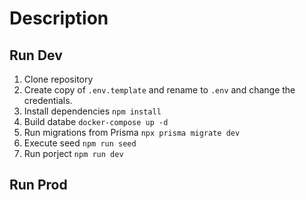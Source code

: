 # Description


## Run Dev

1. Clone repository
2. Create copy of ```.env.template``` and rename to ```.env``` and change the credentials.
3. Install dependencies ```npm install```
4. Build databe ```docker-compose up -d```
5. Run migrations from Prisma ```npx prisma migrate dev```
5. Execute seed ```npm run seed```
6. Run porject ```npm run dev```


## Run Prod
